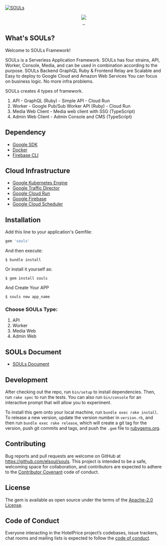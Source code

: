 [![SOULs](https://storage.googleapis.com/souls/souls-ogp-vertical.jpg)](https://rubygems.org/gems/souls)

<p align="center">
  <a aria-label="Ruby logo" href="https://el-soul.com">
    <img src="https://badgen.net/badge/icon/Made%20by%20ELSOUL?icon=ruby&label&color=black&labelColor=black">
  </a>
  <br/>

  <a aria-label="Ruby Gem version" href="https://rubygems.org/gems/souls">
    <img alt="" src="https://badgen.net/rubygems/v/souls/latest">
  </a>
  <a aria-label="Downloads Number" href="https://rubygems.org/gems/souls">
    <img alt="" src="https://badgen.net/rubygems/dt/souls">
  </a>
  <a aria-label="License" href="https://github.com/elsoul/souls/blob/master/LICENSE">
    <img alt="" src="https://badgen.net/badge/license/Apache/blue">
  </a>
</p>

## What's SOULs?

Welcome to SOULs Framework!

SOULs is a Serverless Application Framework. SOULs has four strains, API, Worker, Console, Media, and can be used in combination according to the purpose. SOULs Backend GraphQL Ruby & Frontend Relay are Scalable and Easy to deploy to Google Cloud and Amazon Web Services
You can focus on business logic. No more infra problems.

SOULs creates 4 types of framework.

1. API - GraphQL (Ruby) - Simple API - Cloud Run
2. Worker - Google Pub/Sub Worker API (Ruby) - Cloud Run
3. Media Web Client - Media web client with SSG (TypeScript)
4. Admin Web Client - Admin Console and CMS (TypeScript)

## Dependency

- [Google SDK](https://cloud.google.com/sdk/docs)
- [Docker](https://www.docker.com/)
- [Firebase CLI](https://firebase.google.com/docs/cli)

## Cloud Infrastructure

- [Google Kubernetes Engine](https://cloud.google.com/kubernetes-engine)
- [Google Traffic Director](https://cloud.google.com/traffic-director)
- [Google Cloud Run](https://cloud.google.com/run)
- [Google Firebase](https://firebase.google.com/)
- [Google Cloud Scheduler](https://cloud.google.com/scheduler)

## Installation

Add this line to your application's Gemfile:

```ruby
gem 'souls'
```

And then execute:

    $ bundle install

Or install it yourself as:

    $ gem install souls

And Create Your APP

    $ souls new app_name

### Choose SOULs Type:

1. API
2. Worker
3. Media Web
4. Admin Web


## SOULs Document

- [SOULs Document](https://souls.elsoul.nl/)



## Development

After checking out the repo, run `bin/setup` to install dependencies. Then, run `rake spec` to run the tests. You can also run `bin/console` for an interactive prompt that will allow you to experiment.

To install this gem onto your local machine, run `bundle exec rake install`. To release a new version, update the version number in `version.rb`, and then run `bundle exec rake release`, which will create a git tag for the version, push git commits and tags, and push the `.gem` file to [rubygems.org](https://rubygems.org/gems/souls).

## Contributing

Bug reports and pull requests are welcome on GitHub at https://github.com/elsoul/souls. This project is intended to be a safe, welcoming space for collaboration, and contributors are expected to adhere to the [Contributor Covenant](http://contributor-covenant.org) code of conduct.

## License

The gem is available as open source under the terms of the [Apache-2.0 License](https://www.apache.org/licenses/LICENSE-2.0).

## Code of Conduct

Everyone interacting in the HotelPrice project’s codebases, issue trackers, chat rooms and mailing lists is expected to follow the [code of conduct](https://github.com/elsoul/souls/blob/master/CODE_OF_CONDUCT.md).
